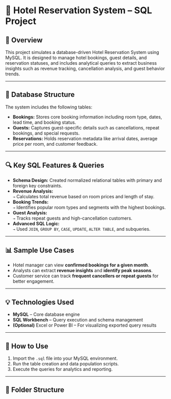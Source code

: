# 🏨 Hotel Reservation System – SQL Project

## 📘 Overview
This project simulates a database-driven Hotel Reservation System using MySQL. It is designed to manage hotel bookings, guest details, and reservation statuses, and includes analytical queries to extract business insights such as revenue tracking, cancellation analysis, and guest behavior trends.

---

## 🧱 Database Structure
The system includes the following tables:

- **Bookings:** Stores core booking information including room type, dates, lead time, and booking status.
- **Guests:** Captures guest-specific details such as cancellations, repeat bookings, and special requests.
- **Reservations:** Holds reservation metadata like arrival dates, average price per room, and customer feedback.

---

## 🔍 Key SQL Features & Queries
- **Schema Design:** Created normalized relational tables with primary and foreign key constraints.
- **Revenue Analysis:**  
  `→` Calculates total revenue based on room prices and length of stay.
- **Booking Trends:**  
  `→` Identifies popular room types and segments with the highest bookings.
- **Guest Analysis:**  
  `→` Tracks repeat guests and high-cancellation customers.
- **Advanced SQL Logic:**  
  `→` Used `JOIN`, `GROUP BY`, `CASE`, `UPDATE`, `ALTER TABLE`, and subqueries.

---

## 📊 Sample Use Cases
- Hotel manager can view **confirmed bookings for a given month**.
- Analysts can extract **revenue insights** and **identify peak seasons**.
- Customer service can track **frequent cancellers or repeat guests** for better engagement.

---

## 💡 Technologies Used
- **MySQL** – Core database engine
- **SQL Workbench** – Query execution and schema management
- **(Optional)** Excel or Power BI – For visualizing exported query results

---

## 🚀 How to Use
1. Import the `.sql` file into your MySQL environment.
2. Run the table creation and data population scripts.
3. Execute the queries for analytics and reporting.

---

## 📌 Folder Structure
